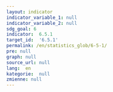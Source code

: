 ```yaml
---
layout: indicator
indicator_variable_1: null
indicator_variable_2: null
sdg_goal: 6
indicator:  6.5.1
target_id:  '6.5.1'
permalink: /en/statistics_glob/6-5-1/
pre: null
graph: null
source_url: null
lang:  en
kategorie:  null
zmienne: null
---
```

